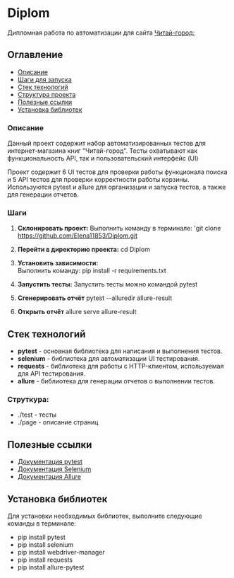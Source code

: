 # Diplom
Дипломная работа по автоматизации для сайта [Читай-город:](https://www.chitai-gorod.ru/) 


## Оглавление
- [Описание](#описание)
- [Шаги для запуска](#шаги-для-запуска)
- [Стек технологий](#стек-технологий)
- [Структура проекта](#структура-проекта)
- [Полезные ссылки](#полезные-ссылки)
- [Установка библиотек](#установка-библиотек)

### Описание
   Данный проект содержит набор автоматизированных тестов для интернет-магазина книг "Читай-город". 
   Тесты охватывают как функциональность API, так и пользовательский интерфейс (UI)

   Проект содержит 6 UI тестов для проверки работы функционала поиска и 5 API тестов для проверки корректности работы корзины. Используются pytest и allure для организации и запуска тестов, а также для генерации отчетов.
   
### Шаги
1. **Склонировать проект:** 
    Выполнить команду в терминале: 'git clone https://github.com/Elena11853/Diplom.git

2. **Перейти в директорию проекта:**
        cd Diplom

3. **Установить зависимости:**  
   Выполнить команду:
   pip install -r requirements.txt

4. **Запустить тесты:** 
    Запустить тесты можно командой pytest

5. **Сгенерировать отчёт**
   pytest --alluredir allure-result

6. **Открыть отчёт**
   allure serve allure-result

## Стек технологий
- **pytest** - основная библиотека для написания и выполнения тестов.
- **selenium** - библиотека для автоматизации UI тестирования.
- **requests** - библиотека для работы с HTTP-клиентом, используемая для API тестирования.
- **allure** - библиотека для генерации отчетов о выполнении тестов.

### Струткура:
- ./test - тесты
- ./page - описание страниц

## Полезные ссылки
- [Документация pytest](https://docs.pytest.org/en/stable/)
- [Документация Selenium](https://www.selenium.dev/documentation/webdriver/)
- [Документация Allure](https://docs.qameta.io/allure/)

## Установка библиотек
Для установки необходимых библиотек, выполните следующие команды в терминале:

- pip install pytest
- pip install selenium
- pip install webdriver-manager
- pip install requests
- pip install allure-pytest






